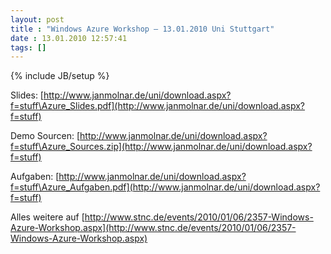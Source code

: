 ```yaml
---
layout: post
title : "Windows Azure Workshop – 13.01.2010 Uni Stuttgart"
date : 13.01.2010 12:57:41
tags: []
---
```

{% include JB/setup %}

Slides: [http://www.janmolnar.de/uni/download.aspx?f=stuff\Azure_Slides.pdf](http://www.janmolnar.de/uni/download.aspx?f=stuff)

Demo Sourcen: [http://www.janmolnar.de/uni/download.aspx?f=stuff\Azure_Sources.zip](http://www.janmolnar.de/uni/download.aspx?f=stuff)

Aufgaben: [http://www.janmolnar.de/uni/download.aspx?f=stuff\Azure_Aufgaben.pdf](http://www.janmolnar.de/uni/download.aspx?f=stuff)

Alles weitere auf [http://www.stnc.de/events/2010/01/06/2357-Windows-Azure-Workshop.aspx](http://www.stnc.de/events/2010/01/06/2357-Windows-Azure-Workshop.aspx)
